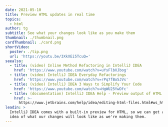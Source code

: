 ```yaml
---
date: 2021-05-10
title: Preview HTML updates in real time
topics:
  - html
author: tg
subtitle: See what your changes look like as you make them
thumbnail: ./thumbnail.png
cardThumbnail: ./card.png
shortVideo:
  poster: ./tip.png
  url: 'https://youtu.be/3XkXEi5TcuQ='
seealso:
  - title: (video) Inline Method Refactoring in IntelliJ IDEA
    href: 'https://www.youtube.com/watch?v=uYsFlbXJbog'
  - title: (video) IntelliJ IDEA Everyday Refactorings
    href: 'https://www.youtube.com/watch?v=rPq7fBo5JVs'
  - title: (video) IntelliJ IDEA 3 Ways to Simplify Your Code
    href: 'https://www.youtube.com/watch?v=HgWU25YwDfc'
  - title: (documentation) IntelliJ IDEA Help - Preview output of HTML files
    href: >-
      https://www.jetbrains.com/help/idea/editing-html-files.html#ws_html_preview_output
leadin: >
  IntelliJ IDEA comes with a built-in preview for HTML, so we can get a good
  idea of what our changes will look like as we're making them.
---
```



